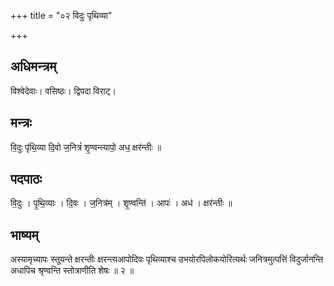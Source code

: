 +++
title = "०२ विदुः पृथिव्या"

+++
## अधिमन्त्रम्
विश्वेदेवाः। वसिष्ठः। द्विपदा विराट्।

## मन्त्रः
वि॒दुः पृ॑थि॒व्या दि॒वो ज॒नित्रं॑ शृ॒ण्वन्त्यापो॒ अध॒ क्षर॑न्तीः ॥

## पदपाठः
वि॒दुः । पृ॒थि॒व्याः । दि॒वः । ज॒नित्र॑म् । शृ॒ण्वन्ति॑ । आपः॑ । अध॑ । क्षर॑न्तीः ॥

## भाष्यम्
अस्यामृच्यापः स्तूयन्ते क्षरन्तीः क्षरन्त्यआपोदिवः पृथिव्याश्च उभयोरपिलोकयोरित्यर्थः जनित्रमुत्पत्तिं विदुर्जानन्ति अधापिच श्रृण्वन्ति स्तोत्राणीति शेषः ॥ २ ॥